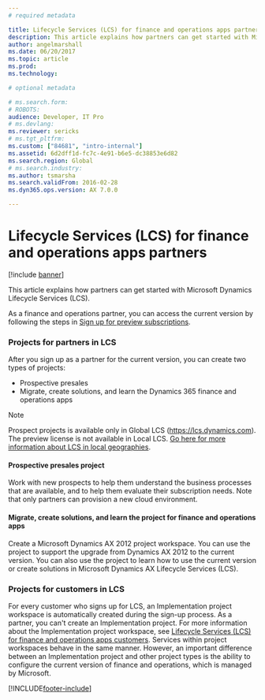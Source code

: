 ```yaml
---
# required metadata

title: Lifecycle Services (LCS) for finance and operations apps partners
description: This article explains how partners can get started with Microsoft Dynamics Lifecycle Services (LCS). 
author: angelmarshall
ms.date: 06/20/2017
ms.topic: article
ms.prod: 
ms.technology: 

# optional metadata

# ms.search.form: 
# ROBOTS: 
audience: Developer, IT Pro
# ms.devlang: 
ms.reviewer: sericks
# ms.tgt_pltfrm: 
ms.custom: ["84681", "intro-internal"]
ms.assetid: 6d2dff1d-fc7c-4e91-b6e5-dc38853e6d82
ms.search.region: Global
# ms.search.industry: 
ms.author: tsmarsha
ms.search.validFrom: 2016-02-28
ms.dyn365.ops.version: AX 7.0.0

---
```


# Lifecycle Services (LCS) for finance and operations apps partners

[!include [banner](../includes/banner.md)]

This article explains how partners can get started with Microsoft Dynamics Lifecycle Services (LCS). 

As a finance and operations partner, you can access the current version  by following the steps in [Sign up for preview subscriptions](../dev-tools/sign-up-preview-subscription.md).

### Projects for partners in LCS

After you sign up as a partner for the current version, you can create two types of projects:

-   Prospective presales
-   Migrate, create solutions, and learn the Dynamics 365 finance and operations apps

> [!NOTE] 
> Prospect projects is available only in Global LCS (https://lcs.dynamics.com). The preview license is not available in Local LCS. [Go here for more information about LCS in local geographies](../deployment/deployment-options-geo.md).

#### Prospective presales project

Work with new prospects to help them understand the business processes that are available, and to help them evaluate their subscription needs. Note that only partners can provision a new cloud environment. 


#### Migrate, create solutions, and learn the project for finance and operations apps 

Create a Microsoft Dynamics AX 2012 project workspace. You can use the project to support the upgrade from Dynamics AX 2012 to the current version. You can also use the project to learn how to use the current version or create solutions in Microsoft Dynamics AX Lifecycle Services (LCS).

### Projects for customers in LCS

For every customer who signs up for LCS, an Implementation project workspace is automatically created during the sign-up process. As a partner, you can't create an Implementation project. For more information about the Implementation project workspace, see [Lifecycle Services (LCS) for finance and operations apps customers](lcs-works-lcs.md). Services within project workspaces behave in the same manner. However, an important difference between an Implementation project and other project types is the ability to configure the current version of finance and operations, which is managed by Microsoft.



[!INCLUDE[footer-include](../../../includes/footer-banner.md)]

